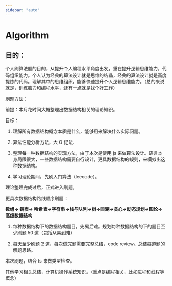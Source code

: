 ```yaml
---
sidebar: "auto"
---
```


# Algorithm

## 目的：

个人刷算法题的目的，从提升个人编程水平角度出发，重在提升逻辑思维能力，代码组织能力。个人认为经典的算法设计就是思维的结晶，经典的算法设计就是高度提炼的代码。理解其中的思维组织，能够快速提升个人逻辑思维能力。（总的来说就是，训练脑力和编程水平，还有一点就是找个好工作）

刷题方法：

前提：本月花时间大概整理出数据结构相关的理论知识。

目标：

1. 理解所有数据结构概念本质是什么，能够用来解决什么实际问题。

2. 算法性能分析方法，大 O 记法.

3. 整理每一种数据结构的实现方法，由于本次是使用 js 来做算法设计。语言本身局限很大，一些数据结构需要自行设计，更具数据结构的规则，来模拟出这种数据结构。

4. 学习理论期间，先刷入门算法（leecode）。

理论整理完成过后，正式进入刷题。

更具次数据结构路线顺序刷题：

**数组-> 链表-> 哈希表->字符串->栈与队列->树->回溯->贪心->动态规划->图论->高级数据结构**

1. 每种数据结构下的数据结构题目，先易后难。规划每种数据结构的下的题目至少刷题 50 道（包括从易到难）

2. 每天至少刷题 2 道，每次做完题需要完整总结，code review。总结每道题的解题思路。

本次刷题，结合 ts 来做类型检查。

其他学习相关总结，计算机操作系统知识。（重点是编程相关，比如进程和线程等概念）
